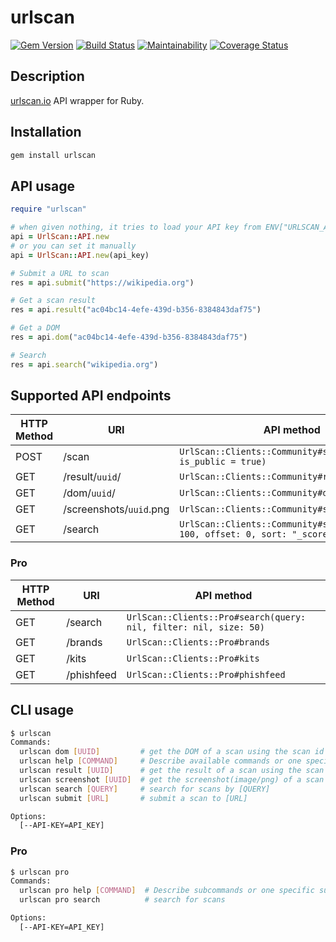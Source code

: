 # urlscan

[![Gem Version](https://badge.fury.io/rb/urlscan.svg)](https://badge.fury.io/rb/urlscan)
[![Build Status](https://travis-ci.com/ninoseki/urlscan.svg?branch=master)](https://travis-ci.com/ninoseki/urlscan)
[![Maintainability](https://api.codeclimate.com/v1/badges/c6625486f2d57039adef/maintainability)](https://codeclimate.com/github/ninoseki/urlscan/maintainability)
[![Coverage Status](https://coveralls.io/repos/github/ninoseki/urlscan/badge.svg?branch=master)](https://coveralls.io/github/ninoseki/urlscan?branch=master)

## Description

[urlscan.io](https://urlscan.io/) API wrapper for Ruby.

## Installation

```bash
gem install urlscan
```

## API usage

```ruby
require "urlscan"

# when given nothing, it tries to load your API key from ENV["URLSCAN_API_KEY"]
api = UrlScan::API.new
# or you can set it manually
api = UrlScan::API.new(api_key)

# Submit a URL to scan
res = api.submit("https://wikipedia.org")

# Get a scan result
res = api.result("ac04bc14-4efe-439d-b356-8384843daf75")

# Get a DOM
res = api.dom("ac04bc14-4efe-439d-b356-8384843daf75")

# Search
res = api.search("wikipedia.org")
```

## Supported API endpoints

| HTTP Method | URI                     | API method                                                                    |
|-------------|-------------------------|-------------------------------------------------------------------------------|
| POST        | /scan                   | `UrlScan::Clients::Community#submit(url, is_public = true)`                   |
| GET         | /result/`uuid`/         | `UrlScan::Clients::Community#result(uuid)`                                    |
| GET         | /dom/`uuid`/            | `UrlScan::Clients::Community#dom(uuid)`                                       |
| GET         | /screenshots/`uuid`.png | `UrlScan::Clients::Community#screenshot(uuid)`                                |
| GET         | /search                 | `UrlScan::Clients::Community#search(q, size: 100, offset: 0, sort: "_score")` |

### Pro

| HTTP Method | URI        | API method                                                        |
|-------------|------------|-------------------------------------------------------------------|
| GET         | /search    | `UrlScan::Clients::Pro#search(query: nil, filter: nil, size: 50)` |
| GET         | /brands    | `UrlScan::Clients::Pro#brands`                                    |
| GET         | /kits      | `UrlScan::Clients::Pro#kits`                                      |
| GET         | /phishfeed | `UrlScan::Clients::Pro#phishfeed`                                 |

## CLI usage

```bash
$ urlscan
Commands:
  urlscan dom [UUID]         # get the DOM of a scan using the scan id [UUID]
  urlscan help [COMMAND]     # Describe available commands or one specific command
  urlscan result [UUID]      # get the result of a scan using the scan id [UUID]
  urlscan screenshot [UUID]  # get the screenshot(image/png) of a scan using the scan id [UUID]
  urlscan search [QUERY]     # search for scans by [QUERY]
  urlscan submit [URL]       # submit a scan to [URL]

Options:
  [--API-KEY=API_KEY]

```

### Pro

```bash
$ urlscan pro
Commands:
  urlscan pro help [COMMAND]  # Describe subcommands or one specific subcommand
  urlscan pro search          # search for scans

Options:
  [--API-KEY=API_KEY]
```

